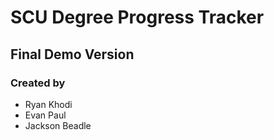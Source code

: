 # SCU Degree Progress Tracker
## Final Demo Version
### Created by
* Ryan Khodi
* Evan Paul
* Jackson Beadle
